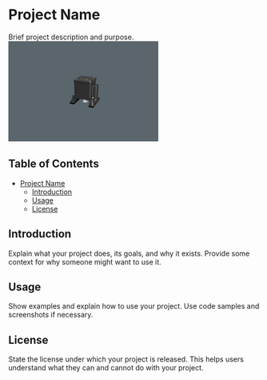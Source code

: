 # Project Name

Brief project description and purpose.
<img src="media/render.png" alt="Project Image" width="300" height="200">
## Table of Contents
- [Project Name](#project-name)
  - [Introduction](#introduction)
  - [Usage](#usage)
  - [License](#license)

## Introduction

Explain what your project does, its goals, and why it exists. Provide some context for why someone might want to use it.

## Usage

Show examples and explain how to use your project. Use code samples and screenshots if necessary.

## License

State the license under which your project is released. This helps users understand what they can and cannot do with your project.


